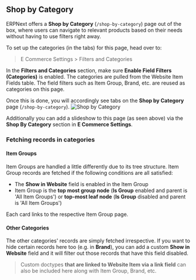 ## Shop by Category

ERPNext offers a **Shop by Category** (`/shop-by-category`) page out of the box, where users can navigate to relevant products based on their needs without having to use filters right away.

To set up the categories (in the tabs) for this page, head over to:

> E Commerce Settings > Filters and Categories

In the **Filters and Categories** section, make sure **Enable Field Filters (Categories)** is enabled. The categories are pulled from the Website Item Fields table. The field filters such as Item Group, Brand, etc. are reused as categories on this page.

Once this is done, you will accordingly see tabs on the **Shop by Category** page (`/shop-by-category`). ![Shop by Category](https://docs.erpnext.com/files/shop-by-category.png)

Additionally you can add a slideshow to this page (as seen above) via the **Shop By Category** section in **E Commerce Settings**.

### Fetching records in categories

#### Item Groups

Item Groups are handled a little differently due to its tree structure. Item Group records are fetched if the following conditions are all satisfied:

*   The **Show in Website** field is enabled in the Item Group
*   Item Group is the **top most group node** (**Is Group** enabled and parent is 'All Item Groups') or **top-most leaf node** (**Is Group** disabled and parent is 'All Item Groups')

Each card links to the respective Item Group page.

#### Other Categories

The other categories' records are simply fetched irrespective. If you want to hide certain records here too (e.g. in **Brand**), you can add a custom **Show in Website** field and it will filter out those records that have this field disabled.

> Custom doctypes **that are linked to Website Item via a link field** can also be included here along with Item Group, Brand, etc.